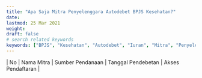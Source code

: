```yaml
---
title: "Apa Saja Mitra Penyelenggara Autodebet BPJS Kesehatan?"
date: 
lastmod: 25 Mar 2021
weight: 
draft: false
# search related keywords
keywords: ["BPJS", "Kesehatan", "Autodebet", "Iuran", "Mitra", "Penyelenggara"]
---
```


| No | Nama Mitra | Sumber Pendanaan | Tanggal Pendebetan | Akses Pendaftaran |